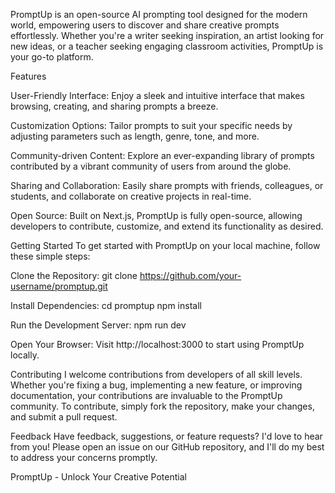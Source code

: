 PromptUp is an open-source AI prompting tool designed for the modern world, empowering users to discover and share creative prompts effortlessly. Whether you're a writer seeking inspiration, an artist looking for new ideas, or a teacher seeking engaging classroom activities, PromptUp is your go-to platform.

Features

User-Friendly Interface: Enjoy a sleek and intuitive interface that makes browsing, creating, and sharing prompts a breeze.

Customization Options: Tailor prompts to suit your specific needs by adjusting parameters such as length, genre, tone, and more.

Community-driven Content: Explore an ever-expanding library of prompts contributed by a vibrant community of users from around the globe.

Sharing and Collaboration: Easily share prompts with friends, colleagues, or students, and collaborate on creative projects in real-time.

Open Source: Built on Next.js, PromptUp is fully open-source, allowing developers to contribute, customize, and extend its functionality as desired.

Getting Started
To get started with PromptUp on your local machine, follow these simple steps:

Clone the Repository:
git clone https://github.com/your-username/promptup.git

Install Dependencies:
cd promptup
npm install

Run the Development Server:
npm run dev

Open Your Browser:
Visit http://localhost:3000 to start using PromptUp locally.

Contributing
I welcome contributions from developers of all skill levels. Whether you're fixing a bug, implementing a new feature, or improving documentation, your contributions are invaluable to the PromptUp community. To contribute, simply fork the repository, make your changes, and submit a pull request.

Feedback
Have feedback, suggestions, or feature requests? I'd love to hear from you! Please open an issue on our GitHub repository, and I'll do my best to address your concerns promptly.


PromptUp - Unlock Your Creative Potential






